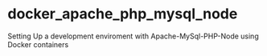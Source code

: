 # docker_apache_php_mysql_node
Setting Up a development enviroment with Apache-MySql-PHP-Node using Docker containers

